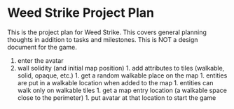 # Weed Strike Project Plan

This is the project plan for Weed Strike. This covers general planning thoughts in addition to tasks and milestones. This is NOT a design document for the game.

1. enter the avatar
  1. wall solidity (and initial map position)
    1. add attributes to tiles (walkable, solid, opaque, etc.)
    1. get a random walkable place on the map
    1. entities are put in a walkable location when added to the map
    1. entities can walk only on walkable tiles
    1. get a map entry location (a walkable space close to the perimeter)
    1. put avatar at that location to start the game
    